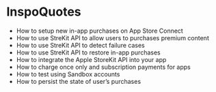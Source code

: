 # InspoQuotes

* How to setup new in-app purchases on App Store Connect
* How to use StreKit API to allow users to purchases premium content
* How to use StreKit API to detect failure cases
* How to use StreKit API to restore in-app purchases
* How to integrate the Apple StoreKit API into your app
* How to charge once only and subscription payments for apps
* How to test using Sandbox accounts
* How to persist the state of user’s purchases
